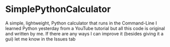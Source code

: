 # SimplePythonCalculator
A simple, lightweight, Python calculator that runs in the Command-Line
I learned Python yesterday from a YouTube tutorial but all this code is original and written by me.
If there are any ways I can improve it (besides giving it a gui) let me know in the Issues tab

